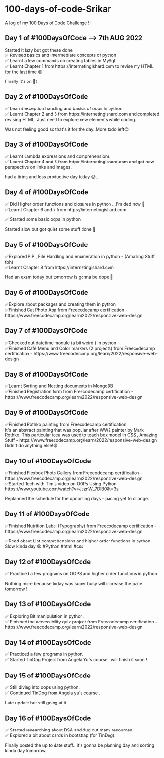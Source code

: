 # 100-days-of-code-Srikar
A log of my 100 Days of Code Challenge !!

<h2> Day 1 of #100DaysOfCode  --> 7th AUG 2022 </h2>
Started it lazy but got these done <br>
✅ Revised basics and intermediate concepts of python <br>
✅ Learnt a few commands on creating tables in MySql<br>
✅ Learnt Chapter 1 from https://internetingishard.com to revise my HTML for the last time 😩 <br>

Finally it's on 💪! 

<h2> Day 2 of #100DaysOfCode  </h2>
✅ Learnt exception handling and basics of oops in python <br>
✅ Learnt Chapter 2 and 3 from https://internetingishard.com and completed revising HTML. Just need to explore new elements while coding.<br>

Was not feeling good so that's it for the day..More todo left😌 

<h2> Day 3 of #100DaysOfCode  </h2>
✅ Learnt Lambda expressions and comprehensions<br>
✅ Learnt Chapter 4 and 5 from https://internetingishard.com and got new perspective on links and images.<br>

had a tiring and less productive day today 😥..

<h2>Day 4 of #100DaysOfCode  </h2>
✅ Did Higher order functions and closures in python ...I'm ded now 🥲<br>
✅Learnt Chapter 6 and 7 from https://internetingishard.com <br>

✅ Started some basic oops in python <br>

Started slow but got quiet some stuff done 💪

<h2>Day 5 of #100DaysOfCode  </h2>
✅Explored PIP , File Handling and enumeration in python - (Amazing Stuff tbh) <br>
✅Learnt Chapter 8 from https://internetingishard.com <br>

Had an exam today but tomorrow is gonna be dope 💪

<h2>Day 6 of #100DaysOfCode</h2>  
✅Explore about packages and creating them in python<br>
✅Finished Cat Photo App from Freecodecamp certification  -https://www.freecodecamp.org/learn/2022/responsive-web-design


<h2>Day 7 of #100DaysOfCode </h2>
✅Checked out datetime module (a bit weird ) in python <br>
✅Finished Café Menu and Color markers (2 projects) from Freecodecamp certification - https://www.freecodecamp.org/learn/2022/responsive-web-design

<h2>Day 8 of #100DaysOfCode  </h2>
✅Learnt Sorting and Nesting documents in MongoDB <br>
✅Finished Registration form from Freecodecamp certification  - https://www.freecodecamp.org/learn/2022/responsive-web-design


<h2>Day 9 of #100DaysOfCode   </h2>
✅Finished Rothko painting  from Freecodecamp certification <br>
 It's an abstract painting that was popular after WW2 painter by Mark Rothko. This particular idea was used to teach box model in CSS , Amazing Stuff 
- https://www.freecodecamp.org/learn/2022/responsive-web-design <br>
Didn't do anything else!😩

<h2>Day 10 of #100DaysOfCode   </h2>
✅Finished Flexbox Photo Gallery from Freecodecamp certification - https://www.freecodecamp.org/learn/2022/responsive-web-design <br>
✅Started Tech with Tim's video on OOPs Using Python - https://www.youtube.com/watch?v=JeznW_7DlB0&t=3s <br>

Replanned the schedule for the upcoming days - pacing yet to change. 

<h2>Day 11 of #100DaysOfCode   </h2> 
✅Finished Nutrition Label (Typography) from Freecodecamp certification - https://www.freecodecamp.org/learn/2022/responsive-web-design

✅Read about List comprehensions and higher order functions in python.
Slow kinda day 😩 
#Python #html #css


<h2>Day 12 of #100DaysOfCode   </h2>
✅ Practiced a few programs on OOPS and higher order functions in python.

Nothing more because today was super busy will increase the pace tomorrow !


<h2>Day 13 of #100DaysOfCode   </h2>
✅ Exploring Bit manipulation in python. <br>
✅ Finished the accessibility quiz project from Freecodecamp certification - https://www.freecodecamp.org/learn/2022/responsive-web-design

<h2>Day 14 of #100DaysOfCode  </h2> 
✅ Practiced a few programs in python.<br>
✅ Started TinDog Project from Angela Yu's course , will finish it soon ! 

<h2>Day 15 of #100DaysOfCode   </h2>
✅ Still diving into oops using python.<br>
✅ Continued TinDog from Angela yu's course .<br>
 
Late update but still going at it 

<h2>Day 16 of #100DaysOfCode   </h2>
✅ Started researching about DSA and dug out many resources.<br>
✅ Explored a bit about cards in bootstrap (for TinDog).<br>
 
Finally posted the up to date stuff.. it's gonna be planning day and sorting kinda day tomorrow.

